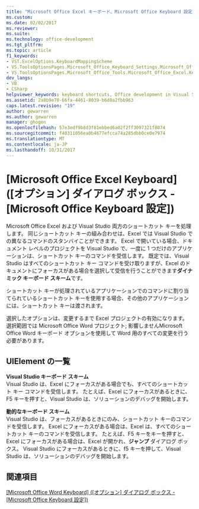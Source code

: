 ```yaml
---
title: "Microsoft Office Excel キーボード、Microsoft Office Keyboard 設定オプション ダイアログ ボックス |Microsoft ドキュメント"
ms.custom: 
ms.date: 02/02/2017
ms.reviewer: 
ms.suite: 
ms.technology: office-development
ms.tgt_pltfrm: 
ms.topic: article
f1_keywords:
- VST.ExcelOptions.KeyboardMappingScheme
- VS.ToolsOptionsPages.Microsoft_Office_Keyboard_Settings.Microsoft_Office_Excel_Keyboard
- VS.ToolsOptionsPages.Microsoft_Office_Tools.Microsoft_Office_Excel.Keyboard
dev_langs:
- VB
- CSharp
helpviewer_keywords: keyboard shortcuts, Office development in Visual Studio
ms.assetid: 2a8b9e70-66fa-4461-8039-b6d8a2fbb963
caps.latest.revision: "19"
author: gewarren
ms.author: gewarren
manager: ghogen
ms.openlocfilehash: 57e3edf9b8d3f81ebbed6a02f2ff3097321f8074
ms.sourcegitcommit: f40311056ea0b4677efcca74a285dbb0ce0e7974
ms.translationtype: MT
ms.contentlocale: ja-JP
ms.lasthandoff: 10/31/2017
---
```

# <a name="microsoft-office-excel-keyboard-microsoft-office-keyboard-settings-options-dialog-box"></a>[Microsoft Office Excel Keyboard] ([オプション] ダイアログ ボックス - [Microsoft Office Keyboard 設定])
  Microsoft Office Excel および Visual Studio 両方のショートカット キーを処理します。 同じショートカット キーの組み合わせは、Excel では Visual Studio での異なるコマンドのスタンバイことができます。 Excel で開いている場合、ドキュメント レベルのプロジェクトを Visual Studio で、一度に 1 つだけのアプリケーションは、ショートカット キーのコマンドを受信します。 既定では、Visual Studio はすべてのショートカット キー コマンドを受け取りますが、Excel のドキュメントにフォーカスがある場合を選択して受信を行うことができます**ダイナミック キーボード スキーム**です。  
  
 ショートカット キーが処理されているアプリケーションでのコマンドに割り当てられているショートカット キーを使用する場合、その他のアプリケーションには、ショートカット キーは渡されます。  
  
 選択したオプションは、変更するまで Excel プロジェクトの有効になります。 選択範囲では Microsoft Office Word プロジェクト; 影響しませんMicrosoft Office Word キーボード オプションを使用して Word 用のすべての変更を行う必要があります。  
  
## <a name="uielement-list"></a>UIElement の一覧  
 **Visual Studio キーボード スキーム**  
 Visual Studio は、Excel にフォーカスがある場合でも、すべてのショートカット キー コマンドを受信します。 たとえば、Excel にフォーカスがあるときに、F5 キーを押すと、Visual Studio は、ソリューションのデバッグを開始します。  
  
 **動的なキーボード スキーム**  
 Visual Studio は、フォーカスがあるときにのみ、ショートカット キーのコマンドを受信します。 Excel にフォーカスがある場合は、Excel は、すべてのショートカット キーのコマンドを受信します。 たとえば、F5 キーをキーを押すと、Excel にフォーカスがある場合は、Excel が開かれ、**ジャンプ** ダイアログ ボックス。 Visual Studio にフォーカスがあるときに、f5 キーを押して、Visual Studio は、ソリューションのデバッグを開始します。  
  
## <a name="see-also"></a>関連項目  
 [[Microsoft Office Word Keyboard] ([オプション] ダイアログ ボックス - [Microsoft Office Keyboard 設定])](../vsto/microsoft-office-word-keyboard-microsoft-office-keyboard-settings-options-dialog-box.md)  
  
  